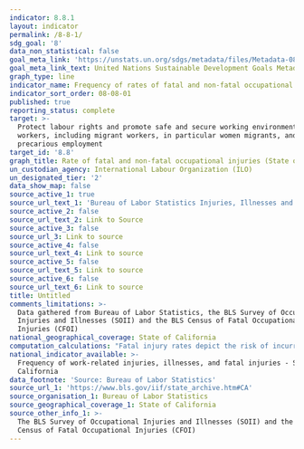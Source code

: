 ```yaml
---
indicator: 8.8.1
layout: indicator
permalink: /8-8-1/
sdg_goal: '8'
data_non_statistical: false
goal_meta_link: 'https://unstats.un.org/sdgs/metadata/files/Metadata-08-08-01.pdf'
goal_meta_link_text: United Nations Sustainable Development Goals Metadata (PDF 381 KB)
graph_type: line
indicator_name: Frequency of rates of fatal and non-fatal occupational injuries
indicator_sort_order: 08-08-01
published: true
reporting_status: complete
target: >-
  Protect labour rights and promote safe and secure working environments for all
  workers, including migrant workers, in particular women migrants, and those in
  precarious employment
target_id: '8.8'
graph_title: Rate of fatal and non-fatal occupational injuries (State of California)
un_custodian_agency: International Labour Organization (ILO)
un_designated_tier: '2'
data_show_map: false
source_active_1: true
source_url_text_1: 'Bureau of Labor Statistics Injuries, Illnesses and Fatalities'
source_active_2: false
source_url_text_2: Link to Source
source_active_3: false
source_url_3: Link to source
source_active_4: false
source_url_text_4: Link to source
source_active_5: false
source_url_text_5: Link to source
source_active_6: false
source_url_text_6: Link to source
title: Untitled
comments_limitations: >-
  Data gathered from Bureau of Labor Statistics, the BLS Survey of Occupational
  Injuries and Illnesses (SOII) and the BLS Census of Fatal Occupational
  Injuries (CFOI)
national_geographical_coverage: State of California
computation_calculations: "Fatal injury rates depict the risk of incurring a fatal occupational injury and can be used to compare risk among worker groups with varying employment levels. Since employment data are not collected by CFOI, fatal injury rates are calculated using CPS and LAUS data. Each state rate in the table above represents the number of fatal occupational injuries per 100,000 full-time equivalent workers and was calculated as:   Fatality rate = (NS/EHS) x 200,000,000 where        NS = number of fatal work injuries in the state        EHS = total hours worked by all employees in the state during the calendar year        200,000,000 = base for 100,000 equivalent full-time workers (working 40 hours per week, 50 weeks per year)              State rates by industry were imputed by using national-level \"average hours\"\x9D and \"at work\"\x9D information from CPS to calculate the average annual number of hours for each employee, since these data are not available at the state level. EHS (total hours worked by all employees in the state during the calendar year) was calculated as:   EHS = HWN x ES where        ES = State employment (from LAUS)        HWN = average annual number of hours for each employee at the national level (from CPS)"
national_indicator_available: >-
  Frequency of work-related injuries, illnesses, and fatal injuries - State of
  California
data_footnote: 'Source: Bureau of Labor Statistics'
source_url_1: 'https://www.bls.gov/iif/state_archive.htm#CA'
source_organisation_1: Bureau of Labor Statistics
source_geographical_coverage_1: State of California
source_other_info_1: >-
  The BLS Survey of Occupational Injuries and Illnesses (SOII) and the BLS
  Census of Fatal Occupational Injuries (CFOI)
---
```

